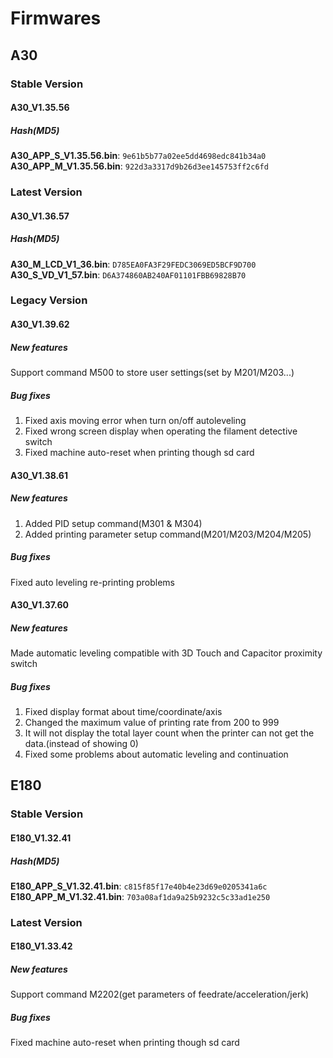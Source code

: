 # Firmwares

## A30

### Stable Version

#### A30_V1.35.56

##### Hash(MD5)
**A30_APP_S_V1.35.56.bin**: `9e61b5b77a02ee5dd4698edc841b34a0` \
**A30_APP_M_V1.35.56.bin**: `922d3a3317d9b26d3ee145753ff2c6fd`

### Latest Version

#### A30_V1.36.57

##### Hash(MD5)
**A30_M_LCD_V1_36.bin**: `D785EA0FA3F29FEDC3069ED5BCF9D700` \
**A30_S_VD_V1_57.bin**: `D6A374860AB240AF01101FBB69828B70`


### Legacy Version

#### A30_V1.39.62

##### New features
Support command M500 to store user settings(set by M201/M203...)

##### Bug fixes
1. Fixed axis moving error when turn on/off autoleveling
2. Fixed wrong screen display when operating the filament detective switch
3. Fixed machine auto-reset when printing though sd card

#### A30_V1.38.61

##### New features
1. Added PID setup command(M301 & M304)
2. Added printing parameter setup command(M201/M203/M204/M205)

##### Bug fixes
Fixed auto leveling re-printing problems

#### A30_V1.37.60

##### New features
Made automatic leveling compatible with 3D Touch and Capacitor proximity switch

##### Bug fixes
1. Fixed display format about time/coordinate/axis
2. Changed the maximum value of printing rate from 200 to 999
3. It will not display the total layer count when the printer can not get the data.(instead of showing 0)
4. Fixed some problems about automatic leveling and continuation

## E180

### Stable Version

#### E180_V1.32.41

##### Hash(MD5)
**E180_APP_S_V1.32.41.bin**: `c815f85f17e40b4e23d69e0205341a6c` \
**E180_APP_M_V1.32.41.bin**: `703a08af1da9a25b9232c5c33ad1e250`

### Latest Version

#### E180_V1.33.42

##### New features
Support command M2202(get parameters of feedrate/acceleration/jerk)

##### Bug fixes
Fixed machine auto-reset when printing though sd card